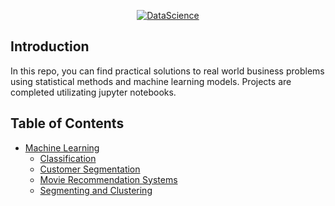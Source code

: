 <p align="center">
  <a href="https://geniuslifedesign.github.io/Projects.github.io">
    <img alt="DataScience" title="DataScience" src="https://geniuslifedesign.github.io/Projects.github.io/images/data-visualization.png">
  </a>
</p>

## Introduction
In this repo, you can find practical solutions to real world business problems using statistical methods and machine learning models. Projects are completed utilizating jupyter notebooks.

## Table of Contents
- [Machine Learning](https://geniuslifedesign.github.io/Projects.github.io/Machine_Learning)
    - [Classification](https://geniuslifedesign.github.io/Projects.github.io/Machine_Learning/Classification)
    - [Customer Segmentation](https://geniuslifedesign.github.io/Projects.github.io/Machine_Learning/Customer_Segmentation)
    - [Movie Recommendation Systems](https://geniuslifedesign.github.io/Projects.github.io/Machine_Learning/Movie_Recommendation_Systems)
    - [Segmenting and Clustering](https://geniuslifedesign.github.io/Projects.github.io/Machine_Learning/Segmenting_and_Clustering)
  
